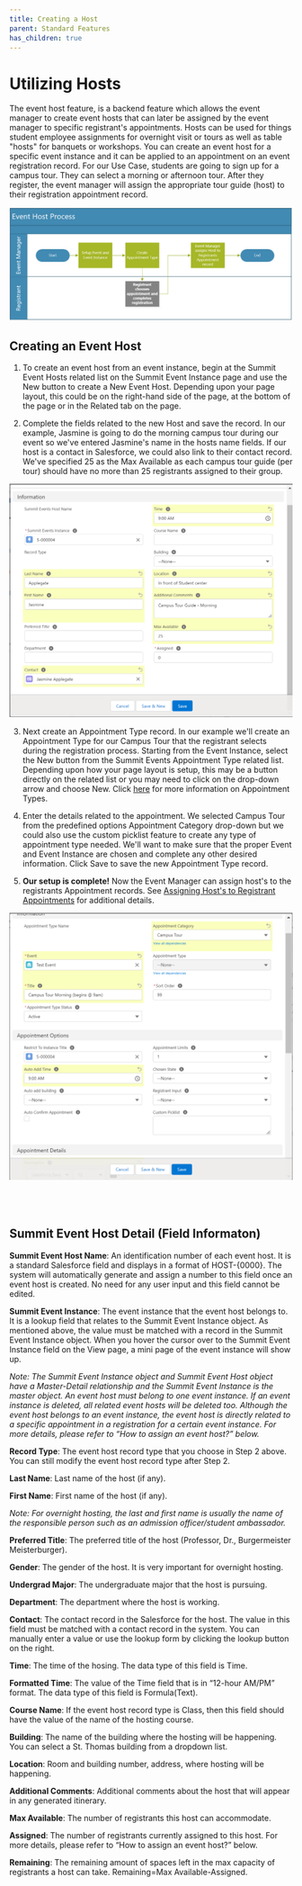 ```yaml
---
title: Creating a Host
parent: Standard Features
has_children: true
--- 
```


# Utilizing Hosts
The event host feature, is a backend feature which allows the event manager to create event hosts that can later be assigned by the event manager to specific registrant's appointments. Hosts can be used for things student employee assignments for overnight visit or tours as well as table "hosts" for banquets or workshops.  You can create an event host for a specific event instance and it can be applied to an appointment on an event registration record.  For our Use Case, students are going to sign up for a campus tour.  They can select a morning or afternoon tour.  After they register, the event manager will assign the appropriate tour guide (host) to their registration appointment record.

![Event Host Process Flow Image](../images/EventHostProcessFlow.PNG)


## Creating an Event Host
1. To create an event host from an event instance, begin at the Summit Event Hosts related list on the Summit Event Instance page and use the New button to create a New Event Host.  Depending upon your page layout, this could be on the right-hand side of the page, at the bottom of the page or in the Related tab on the page.   

2. Complete the fields related to the new Host and save the record. In our example, Jasmine is going to do the morning campus tour during our event so we've entered Jasmine's name in the hosts name fields.  If our host is a contact in Salesforce, we could also link to their contact record.  We've specified 25 as the Max Available as each campus tour guide (per tour) should have no more than 25 registrants assigned to their group.

![Create Event Host_Record](../images/EventHost_CreateHostRecord.PNG)

3. Next create an Appointment Type record.   In our example we'll create an Appointment Type for our Campus Tour that the registrant selects during the registration process.   Starting from the Event Instance, select the New button from the Summit Events Appointment Type related list.  Depending upon how your page layout is setup, this may be a button directly on the related list or you may need to click on the drop-down arrow and choose New.  Click [here](https://sfdo-community-sprints.github.io/summit-events-app-documentation/docs/advanced-features/appointments-options/appointments-options/) for more information on Appointment Types.  

4. Enter the details related to the appointment.  We selected Campus Tour from the predefined options Appointment Category drop-down but we could also use the custom picklist feature to create any type of appointment type needed.  We'll want to make sure that the proper Event and Event Instance are chosen and complete any other desired information.  Click Save to save the new Appointment Type record.  

5. **Our setup is complete!**  Now the Event Manager can assign host's to the registrants Appointment records. See [Assigning Host's to Registrant Appointments](https://sfdo-community-sprints.github.io/summit-events-app-documentation/docs/standard-features/SE_Hosts_Feature/Assign_Host_to_Appointment_Record/) for additional details.

![Create Event Appointment Type Record_Screen](../images/EventHost_CreateAppointmentRecordP1.PNG)
<br>
<br>
<br>
<br>


## Summit Event Host Detail (Field Informaton)
**Summit Event Host Name**: An identification number of each event host. It is a standard Salesforce field and displays in a format of HOST-{0000}. The system will automatically generate and assign a number to this field once an event host is created. No need for any user input and this field cannot be edited.

**Summit Event Instance**: The event instance that the event host belongs to. It is a lookup field that relates to the Summit Event Instance object. As mentioned above, the value must be matched with a record in the Summit Event Instance object. When you hover the cursor over to the Summit Event Instance field on the View page, a mini page of the event instance will show up.
 
_Note: The Summit Event Instance object and Summit Event Host object have a Master-Detail relationship and the Summit Event Instance is the master object. An event host must belong to one event instance. If an event instance is deleted, all related event hosts will be deleted too. Although the event host belongs to an event instance, the event host is directly related to a specific appointment in a registration for a certain event instance. For more details, please refer to “How to assign an event host?” below._

**Record Type**: The event host record type that you choose in Step 2 above. You can still modify the event host record type after Step 2.

**Last Name**: Last name of the host (if any). 

**First Name**: First name of the host (if any).

_Note: For overnight hosting, the last and first name is usually the name of the responsible person such as an admission officer/student ambassador._

**Preferred Title**: The preferred title of the host (Professor, Dr., Burgermeister Meisterburger).

**Gender**: The gender of the host. It is very important for overnight hosting. 

**Undergrad Major**: The undergraduate major that the host is pursuing. 

**Department**: The department where the host is working.

**Contact**: The contact record in the Salesforce for the host. The value in this field must be matched with a contact record in the system. You can manually enter a value or use the lookup form by clicking the lookup button on the right. 

**Time**: The time of the hosing. The data type of this field is Time.

**Formatted Time**: The value of the Time field that is in “12-hour AM/PM” format. The data type of this field is Formula(Text).

**Course Name**: If the event host record type is Class, then this field should have the value of the name of the hosting course. 
 
**Building**: The name of the building where the hosting will be happening. You can select a St. Thomas building from a dropdown list.

**Location**: Room and building number, address, where hosting will be happening.

**Additional Comments**: Additional comments about the host that will appear in any generated itinerary. 

**Max Available**: The number of registrants this host can accommodate.

**Assigned**: The number of registrants currently assigned to this host. For more details, please refer to “How to assign an event host?” below.

**Remaining**: The remaining amount of spaces left in the max capacity of registrants a host can take. Remaining=Max Available-Assigned. 

